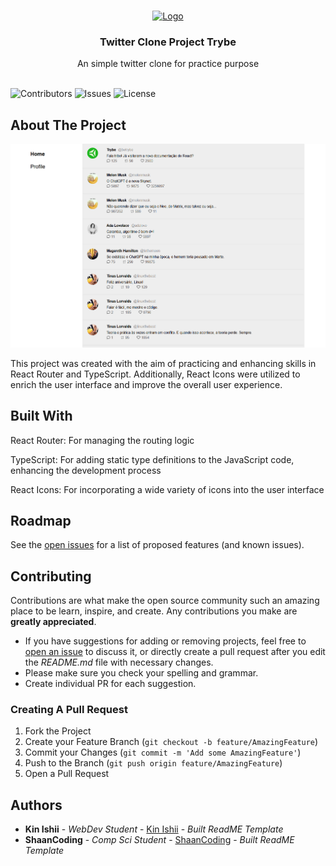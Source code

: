 <br/>
<p align="center">
  <a href="https://github.com/kinishii1/project-twitter-clone-trybe">
    <img src="https://res.cloudinary.com/practicaldev/image/fetch/s--Eg8INSNe--/c_fill,f_auto,fl_progressive,h_320,q_auto,w_320/https://dev-to-uploads.s3.amazonaws.com/uploads/organization/profile_image/5302/26258239-4ac6-4d28-b94c-ba6d3f9eabc2.png" alt="Logo" width="80" height="80">
  </a>

  <h3 align="center">Twitter Clone Project Trybe</h3>

  <p align="center">
    An simple twitter clone for practice purpose
    <br/>
    <br/>
  </p>
</p>

![Contributors](https://img.shields.io/github/contributors/kinishii1/project-twitter-clone-trybe?color=dark-green) ![Issues](https://img.shields.io/github/issues/kinishii1/project-twitter-clone-trybe) ![License](https://img.shields.io/github/license/kinishii1/project-twitter-clone-trybe) 

## About The Project

![Screen Shot](/Capturar.PNG)

This project was created with the aim of practicing and enhancing skills in React Router and TypeScript. Additionally, React Icons were utilized to enrich the user interface and improve the overall user experience.

## Built With
React Router: For managing the routing logic

TypeScript: For adding static type definitions to the JavaScript code, enhancing the development process

React Icons: For incorporating a wide variety of icons into the user interface

## Roadmap

See the [open issues](https://github.com/kinishii1/project-twitter-clone-trybe/issues) for a list of proposed features (and known issues).

## Contributing

Contributions are what make the open source community such an amazing place to be learn, inspire, and create. Any contributions you make are **greatly appreciated**.
* If you have suggestions for adding or removing projects, feel free to [open an issue](https://github.com/kinishii1/project-twitter-clone-trybe/issues/new) to discuss it, or directly create a pull request after you edit the *README.md* file with necessary changes.
* Please make sure you check your spelling and grammar.
* Create individual PR for each suggestion.

### Creating A Pull Request

1. Fork the Project
2. Create your Feature Branch (`git checkout -b feature/AmazingFeature`)
3. Commit your Changes (`git commit -m 'Add some AmazingFeature'`)
4. Push to the Branch (`git push origin feature/AmazingFeature`)
5. Open a Pull Request

## Authors

* **Kin Ishii** - *WebDev Student* - [Kin Ishii](https://github.com/kinishii1/) - *Built ReadME Template*
* **ShaanCoding** - *Comp Sci Student* - [ShaanCoding](https://github.com/ShaanCoding/) - *Built ReadME Template*
